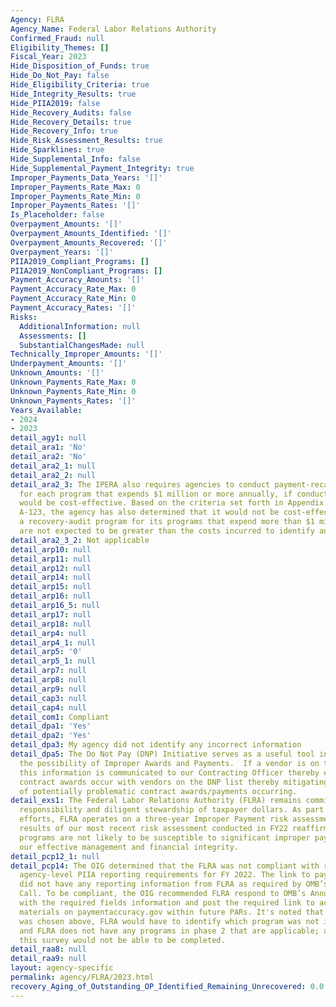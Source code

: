 ```yaml
---
Agency: FLRA
Agency_Name: Federal Labor Relations Authority
Confirmed_Fraud: null
Eligibility_Themes: []
Fiscal_Year: 2023
Hide_Disposition_of_Funds: true
Hide_Do_Not_Pay: false
Hide_Eligibility_Criteria: true
Hide_Integrity_Results: true
Hide_PIIA2019: false
Hide_Recovery_Audits: false
Hide_Recovery_Details: true
Hide_Recovery_Info: true
Hide_Risk_Assessment_Results: true
Hide_Sparklines: true
Hide_Supplemental_Info: false
Hide_Supplemental_Payment_Integrity: true
Improper_Payments_Data_Years: '[]'
Improper_Payments_Rate_Max: 0
Improper_Payments_Rate_Min: 0
Improper_Payments_Rates: '[]'
Is_Placeholder: false
Overpayment_Amounts: '[]'
Overpayment_Amounts_Identified: '[]'
Overpayment_Amounts_Recovered: '[]'
Overpayment_Years: '[]'
PIIA2019_Compliant_Programs: []
PIIA2019_NonCompliant_Programs: []
Payment_Accuracy_Amounts: '[]'
Payment_Accuracy_Rate_Max: 0
Payment_Accuracy_Rate_Min: 0
Payment_Accuracy_Rates: '[]'
Risks:
  AdditionalInformation: null
  Assessments: []
  SubstantialChangesMade: null
Technically_Improper_Amounts: '[]'
Underpayment_Amounts: '[]'
Unknown_Amounts: '[]'
Unknown_Payments_Rate_Max: 0
Unknown_Payments_Rate_Min: 0
Unknown_Payments_Rates: '[]'
Years_Available:
- 2024
- 2023
detail_agy1: null
detail_ara1: 'No'
detail_ara2: 'No'
detail_ara2_1: null
detail_ara2_2: null
detail_ara2_3: The IPERA also requires agencies to conduct payment-recapture audits
  for each program that expends $1 million or more annually, if conducting such audits
  would be cost-effective. Based on the criteria set forth in Appendix C of OMB Circular
  A-123, the agency has also determined that it would not be cost-effective to establish
  a recovery-audit program for its programs that expend more than $1 million. Recoveries
  are not expected to be greater than the costs incurred to identify any overpayments.
detail_ara2_3_2: Not applicable
detail_arp10: null
detail_arp11: null
detail_arp12: null
detail_arp14: null
detail_arp15: null
detail_arp16: null
detail_arp16_5: null
detail_arp17: null
detail_arp18: null
detail_arp4: null
detail_arp4_1: null
detail_arp5: '0'
detail_arp5_1: null
detail_arp7: null
detail_arp8: null
detail_arp9: null
detail_cap3: null
detail_cap4: null
detail_com1: Compliant
detail_dpa1: 'Yes'
detail_dpa2: 'Yes'
detail_dpa3: My agency did not identify any incorrect information
detail_dpa5: The Do Not Pay (DNP) Initiative serves as a useful tool in mitigating
  the possibility of Improper Awards and Payments.  If a vendor is on the DNP list,
  this information is communicated to our Contracting Officer thereby ensuring no
  contract awards occur with vendors on the DNP list thereby mitigating the possibility
  of potentially problematic contract awards/payments occurring.
detail_exs1: The Federal Labor Relations Authority (FLRA) remains committed to fiscal
  responsibility and diligent stewardship of taxpayer dollars. As part of our ongoing
  efforts, FLRA operates on a three-year Improper Payment risk assessment cycle. The
  results of our most recent risk assessment conducted in FY22 reaffirmed that FLRA's
  programs are not likely to be susceptible to significant improper payments, demonstrating
  our effective management and financial integrity.
detail_pcp12_1: null
detail_pcp14: The OIG determined that the FLRA was not compliant with regard to the
  agency-level PIIA reporting requirements for FY 2022. The link to paymentaccuracy.gov
  did not have any reporting information from FLRA as required by OMB’s Annual Data
  Call. To be compliant, the OIG recommended FLRA respond to OMB’s Annual Data Call
  with the required fields information and post the required link to accompanying
  materials on paymentaccuracy.gov within future PARs. It's noted that if "Non-compliant"
  was chosen above, FLRA would have to identify which program was not in compliance
  and FLRA does not have any programs in phase 2 that are applicable; and therefore
  this survey would not be able to be completed.
detail_raa8: null
detail_raa9: null
layout: agency-specific
permalink: agency/FLRA/2023.html
recovery_Aging_of_Outstanding_OP_Identified_Remaining_Unrecovered: 0.0
---
```

